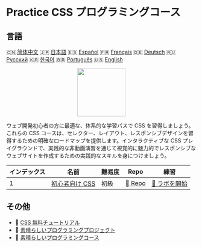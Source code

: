 # Practice CSS プログラミングコース

## 言語

🇨🇳 [简体中文](README_zh.md) 🇯🇵 [日本語](README_ja.md) 🇪🇸 [Español](README_es.md) 🇫🇷 [Français](README_fr.md) 🇩🇪 [Deutsch](README_de.md) 🇷🇺 [Русский](README_ru.md) 🇰🇷 [한국어](README_ko.md) 🇧🇷 [Português](README_pt.md) 🇺🇸 [English](README.md) 

<div align="center">
<img width="128px" src="https://file.labex.io/path/YheSJQuYYCNJ.png">
</div>

ウェブ開発初心者の方に最適な、体系的な学習パスで CSS を習得しましょう。これらの CSS コースは、セレクター、レイアウト、レスポンシブデザインを習得するための明確なロードマップを提供します。インタラクティブな CSS プレイグラウンドで、実践的な非動画演習を通じて視覚的に魅力的でレスポンシブなウェブサイトを作成するための実践的なスキルを身につけましょう。

|   インデックス | 名前                                                            | 難易度   | Repo                                                       | 練習                                                           |
|----------------|-----------------------------------------------------------------|----------|------------------------------------------------------------|----------------------------------------------------------------|
|              1 | [初心者向け CSS](https://labex.io/ja/courses/css-for-beginners) | 初級     | [🔗 Repo](https://github.com/labex-labs/css-for-beginners) | [🚀 ラボを開始](https://labex.io/ja/courses/css-for-beginners) |

## その他

- 🔗 [CSS 無料チュートリアル](https://github.com/labex-labs/css-free-tutorials)
- 🔗 [素晴らしいプログラミングプロジェクト](https://github.com/labex-labs/awesome-programming-projects)
- 🔗 [素晴らしいプログラミングコース](https://github.com/labex-labs/awesome-programming-courses)

